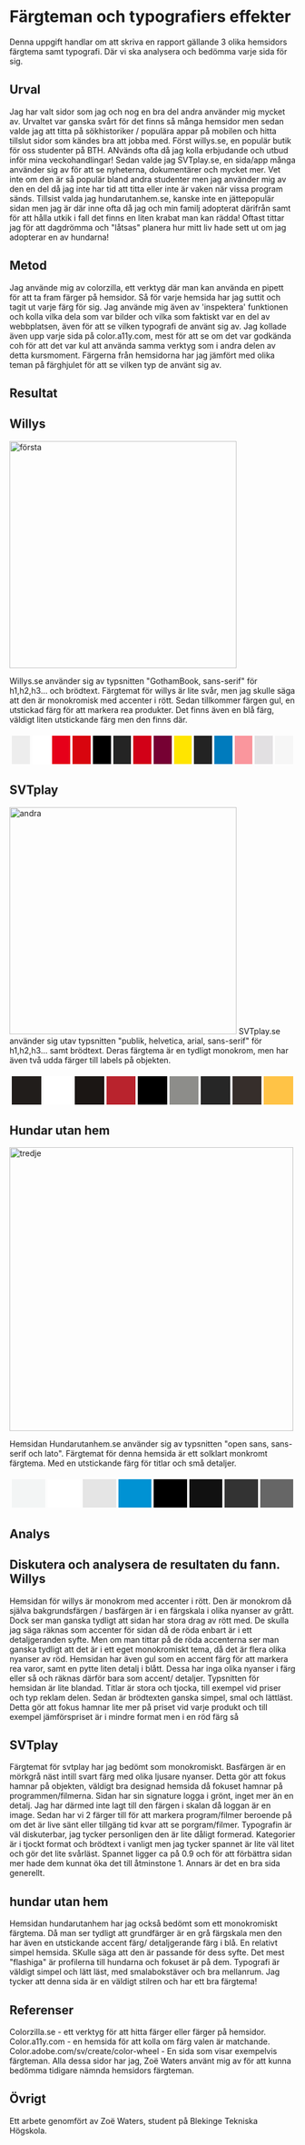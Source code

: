 Färgteman och typografiers effekter
=======================
Denna uppgift handlar om att skriva en rapport gällande 3 olika hemsidors färgtema samt typografi. Där vi ska analysera och bedömma varje sida för sig.

Urval
-----------------------

Jag har valt sidor som jag och nog en bra del andra använder mig mycket av. Urvaltet var ganska svårt för det finns så många hemsidor men sedan valde jag att titta på sökhistoriker / populära appar på mobilen och hitta tillslut sidor som kändes bra att jobba med.
Först willys.se, en populär butik för oss studenter på BTH. ANvänds ofta då jag kolla erbjudande och utbud inför mina veckohandlingar! Sedan valde jag SVTplay.se, en sida/app många använder sig av för att se nyheterna, dokumentärer och mycket mer. Vet inte om den är så populär bland andra studenter men jag använder mig av den en del då jag inte har tid att titta eller inte är vaken när vissa program sänds. 
Tillsist valda jag hundarutanhem.se, kanske inte en jättepopulär sidan men jag är där inne ofta då jag och min familj adopterat därifrån samt för att hålla utkik i fall det finns en liten krabat man kan rädda! Oftast tittar jag för att dagdrömma och "låtsas" planera hur mitt liv hade sett ut om jag adopterar en av hundarna! 


Metod
-----------------------

Jag använde mig av colorzilla, ett verktyg där man kan använda en pipett för att ta fram färger på hemsidor. Så för varje hemsida har jag suttit och tagit ut varje färg för sig. Jag använde mig även av 'inspektera' funktionen och kolla vilka dela som var bilder och vilka som faktiskt var en del av webbplatsen, även för att se vilken typografi de använt sig av. Jag kollade även upp varje sida på color.a11y.com, mest för att se om det var godkända coh för att det var kul att använda samma verktyg som i andra delen av detta kursmoment. Färgerna från hemsidorna har jag jämfört med olika teman på färghjulet för att se vilken typ de använt sig av.

Resultat
-----------------------

Willys
-----------------------
<img src="%base_url%/assets/img/willlys.png" alt="första" style="height: 400px;">

Willys.se använder sig av typsnitten "GothamBook, sans-serif" för h1,h2,h3... och brödtext.
Färgtemat för willys är lite svår, men jag skulle säga att den är monokromisk med accenter i rött. Sedan tillkommer färgen gul, en utstickad färg för att markera rea produkter. Det finns även en blå färg, väldigt liten utstickande färg men den finns där.

<table style="border-spacing: 4px; border-collapse: separate">
<tr>
<td style="height: 50px; width: 50px; background-color: #EDEDED">
<td style="height: 50px; width: 50px; background-color: #FFFFFF">
<td style="height: 50px; width: 50px; background-color: #E60019">
<td style="height: 50px; width: 50px; background-color: #D8050E">
<td style="height: 50px; width: 50px; background-color: #000000">
<td style="height: 50px; width: 50px; background-color: #242424">
<td style="height: 50px; width: 50px; background-color: #D20017">
<td style="height: 50px; width: 50px; background-color: #760133">
<td style="height: 50px; width: 50px; background-color: #FFE500">
<td style="height: 50px; width: 50px; background-color: #232323">
<td style="height: 50px; width: 50px; background-color: #007BBD">
<td style="height: 50px; width: 50px; background-color: #FA969D">
<td style="height: 50px; width: 50px; background-color: #E2E0E2">
<td style="height: 50px; width: 50px; background-color: #F6F6F6">

</tr>
</table>

SVTplay
-----------------------
<img src="%base_url%/assets/img/svtplay.png" alt="andra" style="height: 400px;">
SVTplay.se använder sig utav typsnitten "publik, helvetica, arial, sans-serif" för h1,h2,h3... samt brödtext. Deras färgtema är en tydligt monokrom, men har även två udda färger till labels på objekten.

<table style="border-spacing: 4px; border-collapse: separate">
<tr>
<td style="height: 50px; width: 50px; background-color: #211D1B">
<td style="height: 50px; width: 50px; background-color: #FFFFFF">
<td style="height: 50px; width: 50px; background-color: #1B1614">
<td style="height: 50px; width: 50px; background-color: #B9232D">
<td style="height: 50px; width: 50px; background-color: #000000">
<td style="height: 50px; width: 50px; background-color: #8D8D8A">
<td style="height: 50px; width: 50px; background-color: #262626">
<td style="height: 50px; width: 50px; background-color: #362e2b">
<td style="height: 50px; width: 50px; background-color: #ffc346">

</tr>
</table>

Hundar utan hem
-----------------------
<img src="%base_url%/assets/img/hundarutanhem.png" alt="tredje" style="height: 500px;">

Hemsidan Hundarutanhem.se använder sig av typsnitten "open sans, sans-serif och lato". Färgtemat för denna hemsida är ett solklart monkromt färgtema. Med en utstickande färg för titlar och små detaljer.

<table style="border-spacing: 4px; border-collapse: separate">
<tr>
<td style="height: 50px; width: 50px; background-color: #F3F5F5">
<td style="height: 50px; width: 50px; background-color: #FFFFFF">
<td style="height: 50px; width: 50px; background-color: #E5E5E5">
<td style="height: 50px; width: 50px; background-color: #0092D3">
<td style="height: 50px; width: 50px; background-color: #000000">
<td style="height: 50px; width: 50px; background-color: #111111">
<td style="height: 50px; width: 50px; background-color: #333333">
<td style="height: 50px; width: 50px; background-color: #666666">
</tr>
</table>

Analys
-----------------------

Diskutera och analysera de resultaten du fann.
Willys
-----------------------
Hemsidan för willys är monokrom med accenter i rött. Den är monokrom då själva bakgrundsfärgen / basfärgen är i en färgskala i olika nyanser av grått. Dock ser man ganska tydligt att sidan har stora drag av rött med. De skulla jag säga räknas som accenter för sidan då de röda enbart är i ett detaljgeranden syfte. Men om man tittar på de röda accenterna ser man ganska tydligt att det är i ett eget monokromiskt tema, då det är flera olika nyanser av röd. 
Hemsidan har även gul som en accent färg för att markera rea varor, samt en  pytte liten detalj i blått. Dessa har inga olika nyanser i färg eller så och räknas därför bara som accent/ detaljer.
Typsnitten för hemsidan är lite blandad. Titlar är stora och tjocka, till exempel vid priser och typ reklam delen. Sedan är brödtexten ganska simpel, smal och lättläst. Detta gör att fokus hamnar lite mer på priset vid varje produkt och till exempel jämförspriset är i mindre format men i en röd färg så

SVTplay
-----------------------
Färgtemat för svtplay har jag bedömt som monokromiskt. Basfärgen är en mörkgrå näst intill svart färg med olika ljusare nyanser. Detta gör att fokus hamnar på objekten, väldigt bra designad hemsida då fokuset hamnar på programmen/filmerna. Sidan har sin signature logga i grönt, inget mer än en detalj. Jag har därmed inte lagt till den färgen i skalan då loggan är en image. Sedan har vi 2 färger till för att markera program/filmer beroende på om det är live sänt eller tillgäng tid kvar att se porgram/filmer. Typografin är väl diskuterbar, jag tycker personligen den är lite dåligt formerad. Kategorier är i tjockt format och brödtext i vanligt men jag tycker spannet är lite väl litet och gör det lite svårläst. Spannet ligger ca på 0.9 och för att förbättra sidan mer hade dem kunnat öka det till åtminstone 1. Annars är det en bra sida generellt.


hundar utan hem
-----------------------
Hemsidan hundarutanhem har jag också bedömt som ett monokromiskt färgtema. Då man ser tydligt att grundfärger är en grå färgskala men den har även en utstickande accent färg/ detaljgerande färg i blå. En relativt simpel hemsida. SKulle säga att den är passande för dess syfte. Det mest "flashiga" är profilerna till hundarna och fokuset är på dem. Typografi är väldigt simpel och lätt läst, med smalabokstäver och bra mellanrum. Jag tycker att denna sida är en väldigt stilren och har ett bra färgtema!



Referenser
-----------------------
Colorzilla.se - ett verktyg för att hitta färger eller färger på hemsidor.
Color.a11y.com - en hemsida för att kolla om färg valen är matchande.
Color.adobe.com/sv/create/color-wheel - En sida som visar exempelvis färgteman.
Alla dessa sidor har jag, Zoë Waters använt mig av för att kunna bedömma tidigare nämnda hemsidors färgteman.

Övrigt
-----------------------

Ett arbete genomfört av Zoë Waters, student på Blekinge Tekniska Högskola.